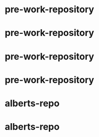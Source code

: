 # pre-work-repository
# pre-work-repository
# pre-work-repository
# pre-work-repository
# alberts-repo
# alberts-repo
